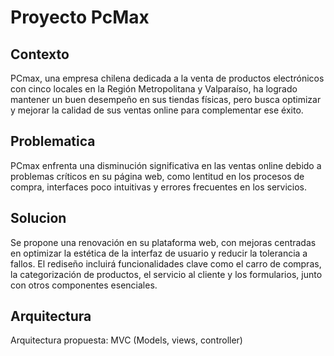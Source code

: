 # Proyecto PcMax

## Contexto
PCmax, una empresa chilena dedicada a la venta de productos electrónicos con cinco locales en la Región Metropolitana y Valparaíso, ha logrado mantener un buen desempeño en sus tiendas físicas, pero busca optimizar y mejorar la calidad de sus ventas online para complementar ese éxito.

## Problematica
PCmax enfrenta una disminución significativa en las ventas online debido a problemas críticos en su página web, como lentitud en los procesos de compra, interfaces poco intuitivas y errores frecuentes en los servicios. 

## Solucion 
Se propone una renovación en su plataforma web, con mejoras centradas en optimizar la estética de la interfaz de usuario y reducir la tolerancia a fallos. El rediseño incluirá funcionalidades clave como el carro de compras, la categorización de productos, el servicio al cliente y los formularios, junto con otros componentes esenciales. 

## Arquitectura
Arquitectura propuesta: MVC (Models, views, controller)

